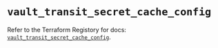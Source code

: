 # `vault_transit_secret_cache_config`

Refer to the Terraform Registory for docs: [`vault_transit_secret_cache_config`](https://www.terraform.io/docs/providers/vault/r/transit_secret_cache_config).
